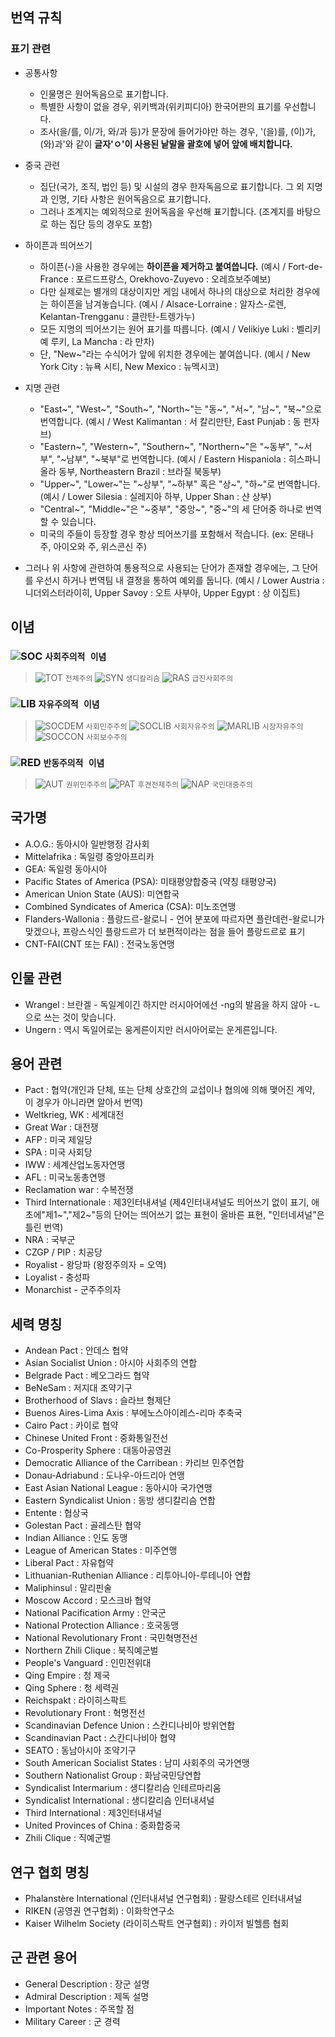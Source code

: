 ## 번역 규칙
### 표기 관련
 - 공통사항
    - 인물명은 원어독음으로 표기합니다.
    - 특별한 사항이 없을 경우, 위키백과(위키피디아) 한국어판의 표기를 우선합니다.
    - 조사(을/를, 이/가, 와/과 등)가 문장에 들어가야만 하는 경우, '(을)를, (이)가, (와)과'와 같이 **글자'ㅇ'이 사용된 낱말을 괄호에 넣어 앞에 배치합니다.**
  - 중국 관련
    - 집단(국가, 조직, 법인 등) 및 시설의 경우 한자독음으로 표기합니다. 그 외 지명과 인명, 기타 사항은 원어독음으로 표기합니다.
    - 그러나 조계지는 예외적으로 원어독음을 우선해 표기합니다. (조계지를 바탕으로 하는 집단 등의 경우도 포함)
  - 하이픈과 띄어쓰기
    - 하이픈(-)을 사용한 경우에는 **하이픈을 제거하고 붙여씁니다.** (예시 / Fort-de-France : 포르드프랑스, Orekhovo-Zuyevo : 오레흐보주예보)
    - 다만 실제로는 별개의 대상이지만 게임 내에서 하나의 대상으로 처리한 경우에는 하이픈을 남겨놓습니다. (예시 / Alsace-Lorraine : 알자스-로렌, Kelantan-Trengganu : 클란탄-트렝가누)
    - 모든 지명의 띄어쓰기는 원어 표기를 따릅니다. (예시 / Velikiye Luki : 벨리키예 루키, La Mancha : 라 만차)
    - 단, "New~"라는 수식어가 앞에 위치한 경우에는 붙여씁니다. (예시 / New York City : 뉴욕 시티, New Mexico : 뉴멕시코)
  - 지명 관련
    - "East~", "West~", "South~", "North~"는 "동~", "서~", "남~", "북~"으로 번역합니다. (예시 / West Kalimantan : 서 칼리만탄, East Punjab : 동 펀자브)
    - "Eastern~", "Western~", "Southern~", "Northern~"은 "~동부", "~서부", "~남부", "~북부"로 번역합니다. (예시 / Eastern Hispaniola : 히스파니올라 동부, Northeastern Brazil : 브라질 북동부)
    - "Upper~", "Lower~"는 "~상부", "~하부" 혹은 "상~", "하~"로 번역합니다. (예시 / Lower Silesia : 실레지아 하부, Upper Shan : 샨 상부)
    - "Central~", "Middle~"은 "~중부", "중앙~", "중~"의 세 단어중 하나로 번역할 수 있습니다.
    - 미국의 주들이 등장할 경우 항상 띄어쓰기를 포함해서 적습니다. (ex: 몬태나 주, 아이오와 주, 위스콘신 주)

  - 그러나 위 사항에 관련하여 통용적으로 사용되는 단어가 존재할 경우에는, 그 단어를 우선시 하거나 번역팀 내 결정을 통하여 예외를 둡니다. (예시 / Lower Austria : 니더외스터라이히, Upper Savoy : 오트 사부아, Upper Egypt : 상 이집트)

## 이념
###  ![SOC](https://vignette.wikia.nocookie.net/kaiserreich/images/a/a9/Socialist_group.png/revision/latest?cb=20181022141148) `사회주의적 이념`
	
  >  ![TOT](https://vignette.wikia.nocookie.net/kaiserreich/images/8/8f/Totalist_group.png/revision/latest?cb=20181022140655) `전체주의`  ![SYN](https://vignette.wikia.nocookie.net/kaiserreich/images/2/2d/Syndicalist_group.png/revision/latest?cb=20181022140614) `생디칼리슴`  ![RAS](https://vignette.wikia.nocookie.net/kaiserreich/images/0/07/Radical_socialist_group.png/revision/latest?cb=20181022140200) `급진사회주의`
	
###  ![LIB](https://vignette.wikia.nocookie.net/kaiserreich/images/6/6f/Democratic_group.png/revision/latest?cb=20181022142007) `자유주의적 이념`
	
  >  ![SOCDEM](https://vignette.wikia.nocookie.net/kaiserreich/images/d/df/Social_democrat_group.png/revision/latest?cb=20181022140343) `사회민주주의`  ![SOCLIB](https://vignette.wikia.nocookie.net/kaiserreich/images/2/24/Social_liberal_group.png/revision/latest?cb=20181022140502) `사회자유주의`  ![MARLIB](https://vignette.wikia.nocookie.net/kaiserreich/images/8/83/Market_liberal_group.png/revision/latest?cb=20181022135702) `시장자유주의`  ![SOCCON](https://vignette.wikia.nocookie.net/kaiserreich/images/5/56/Social_conservative_group.png/revision/latest?cb=20181022140241) `사회보수주의`
	
###  ![RED](https://vignette.wikia.nocookie.net/kaiserreich/images/f/fc/Reactionary_group.png/revision/latest?cb=20181022141426) `반동주의적 이념`
  >  ![AUT](https://vignette.wikia.nocookie.net/kaiserreich/images/1/1e/Authoritarian_democrat_group.png/revision/latest?cb=20181022135321) `권위민주주의`  ![PAT](https://vignette.wikia.nocookie.net/kaiserreich/images/e/e0/Paternal_autocrat_group.png/revision/latest?cb=20181022140104) `후견전제주의`  ![NAP](https://vignette.wikia.nocookie.net/kaiserreich/images/0/0e/National_populist_group.png/revision/latest?cb=20181022135847) `국민대중주의`
	
## 국가명
  - A.O.G.: 동아시아 일반행정 감사회
  - Mittelafrika : 독일령 중앙아프리카
  - GEA: 독일령 동아시아
  - Pacific States of America (PSA): 미태평양합중국 (약칭 태평양국)
  - American Union State (AUS): 미연합국
  - Combined Syndicates of America (CSA): 미노조연맹
  - Flanders-Wallonia :  플랑드르-왈로니 - 언어 분포에 따르자면 플란데런-왈로니가 맞겠으나, 프랑스식인 플랑드르가 더 보편적이라는 점을 들어 플랑드르로 표기
  - CNT-FAI(CNT 또는 FAI) : 전국노동연맹

## 인물 관련
  - Wrangel : 브란겔 - 독일계이긴 하지만 러시아어에선 -ng의 발음을 하지 않아 -ㄴ으로 쓰는 것이 맞습니다. 
  - Ungern : 역시 독일어로는 웅게른이지만 러시아어로는 운게른입니다.

## 용어 관련
  - Pact : 협약(개인과 단체, 또는 단체 상호간의 교섭이나 협의에 의해 맺어진 계약, 이 경우가 아니라면 알아서 번역)
  - Weltkrieg, WK : 세계대전
  - Great War : 대전쟁
  - AFP : 미국 제일당
  - SPA : 미국 사회당
  - IWW : 세계산업노동자연맹
  - AFL : 미국노동총연맹
  - Reclamation war : 수복전쟁
  - Third Internationale : 제3인터내셔널 (제4인터내셔널도 띄어쓰기 없이 표기, 애초에"제1~","제2~"등의 단어는 띄어쓰기 없는 표현이 올바른 표현, "인터네셔널"은 틀린 번역)
  - NRA : 국부군
  - CZGP / PIP : 치공당
  - Royalist - 왕당파 (왕정주의자 = 오역)
  - Loyalist - 충성파
  - Monarchist - 군주주의자
    
## 세력 명칭
  - Andean Pact : 안데스 협약
  - Asian Socialist Union : 아시아 사회주의 연합
  - Belgrade Pact : 베오그라드 협약
  - BeNeSam : 저지대 조약기구
  - Brotherhood of Slavs : 슬라브 형제단
  - Buenos Aires-Lima Axis : 부에노스아이레스-리마 추축국
  - Cairo Pact : 카이로 협약
  - Chinese United Front : 중화통일전선
  - Co-Prosperity Sphere : 대동아공영권
  - Democratic Alliance of the Carribean : 카리브 민주연합
  - Donau-Adriabund : 도나우-아드리아 연맹
  - East Asian National League : 동아시아 국가연맹
  - Eastern Syndicalist Union : 동방 생디칼리슴 연합
  - Entente : 협상국
  - Golestan Pact : 골레스탄 협약
  - Indian Alliance : 인도 동맹
  - League of American States : 미주연맹
  - Liberal Pact : 자유협약
  - Lithuanian-Ruthenian Alliance : 리투아니아-루테니아 연합
  - Maliphinsul : 말리핀술
  - Moscow Accord : 모스크바 협약
  - National Pacification Army : 안국군
  - National Protection Alliance : 호국동맹
  - National Revolutionary Front : 국민혁명전선
  - Northern Zhili Clique : 북직예군벌
  - People's Vanguard : 인민전위대
  - Qing Empire : 청 제국
  - Qing Sphere : 청 세력권
  - Reichspakt : 라이히스팍트
  - Revolutionary Front : 혁명전선
  - Scandinavian Defence Union : 스칸디나비아 방위연합
  - Scandinavian Pact : 스칸디나비아 협약
  - SEATO : 동남아시아 조약기구
  - South American Socialist States : 남미 사회주의 국가연맹
  - Southern Nationalist Group : 화남국민당연합
  - Syndicalist Intermarium : 생디칼리슴 인테르마리움
  - Syndicalist International : 생디칼리슴 인터내셔널
  - Third International : 제3인터내셔널
  - United Provinces of China : 중화합중국
  - Zhili Clique : 직예군벌
  
## 연구 협회 명칭
  - Phalanstère International (인터내셔널 연구협회) : 팔랑스테르 인터내셔널
  - RIKEN (공영권 연구협회) : 이화학연구소
  - Kaiser Wilhelm Society (라이히스팍트 연구협회) : 카이저 빌헬름 협회

## 군 관련 용어
  - General Description : 장군 설명
  - Admiral Description : 제독 설명
  - Important Notes : 주목할 점
  - Military Career : 군 경력
